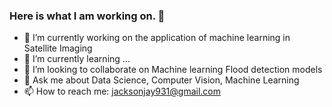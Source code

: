 ### Here is what I am working on. 👋



- 🔭 I’m currently working on the application of machine learning in Satellite Imaging 
- 🌱 I’m currently learning ...
- 👯 I’m looking to collaborate on Machine learning Flood detection models
- 💬 Ask me about Data Science, Computer Vision, Machine Learning 
- 📫 How to reach me: jacksonjay931@gmail.com
